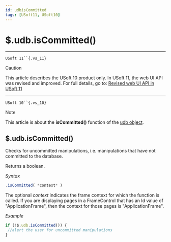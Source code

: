 ```yaml
---
id: udbisCommitted
tags: [USoft11, USoft10]
---
```

# $.udb.isCommitted()



----

`USoft 11``{.vs_11}`

> [!CAUTION]
> This article describes the USoft 10 product only.
> In USoft 11, the web UI API was revised and improved. For full details, go to:
> [Revised web UI API in USoft 11](/docs/Web_and_app_UIs/UDB_udb/Revised_web_UI_API_in_USoft_11.md)

----

`USoft 10``{.vs_10}`

> [!NOTE]
> This article is about the **isCommitted()** function of the [udb object](/docs/Web_and_app_UIs/UDB_udb).

## **$.udb.isCommitted()**

Checks for uncommitted manipulations, i.e. manipulations that have not committed to the database.

Returns a boolean.

*Syntax*

```js
.isCommitted( *context* )
```

The optional *context* indicates the frame context for which the function is called. If you are displaying pages in a FrameControl that has an Id value of "ApplicationFrame", then the context for those pages is "ApplicationFrame".

*Example*

```js
if (!$.udb.isCommitted()) {
 //alert the user for uncommitted manipulations
}
```

 
